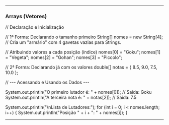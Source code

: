----------
### Arrays (Vetores)

// Declaração e Inicialização

// 1ª Forma: Declarando o tamanho primeiro
String[] nomes = new String[4]; // Cria um "armário" com 4 gavetas vazias para Strings.


// Atribuindo valores a cada posição (índice)
nomes[0] = "Goku";
nomes[1] = "Vegeta";
nomes[2] = "Gohan";
nomes[3] = "Piccolo";

// 2ª Forma: Declarando já com os valores
double[] notas = { 8.5, 9.0, 7.5, 10.0 };


// --- Acessando e Usando os Dados ---

System.out.println("O primeiro lutador é: " + nomes[0]); // Saída: Goku
System.out.println("A terceira nota é: " + notas[2]);    // Saída: 7.5

System.out.println("\nLista de Lutadores:");
for (int i = 0; i < nomes.length; i++) {
    System.out.println("Posição " + i + ": " + nomes[i]);
}

------------



